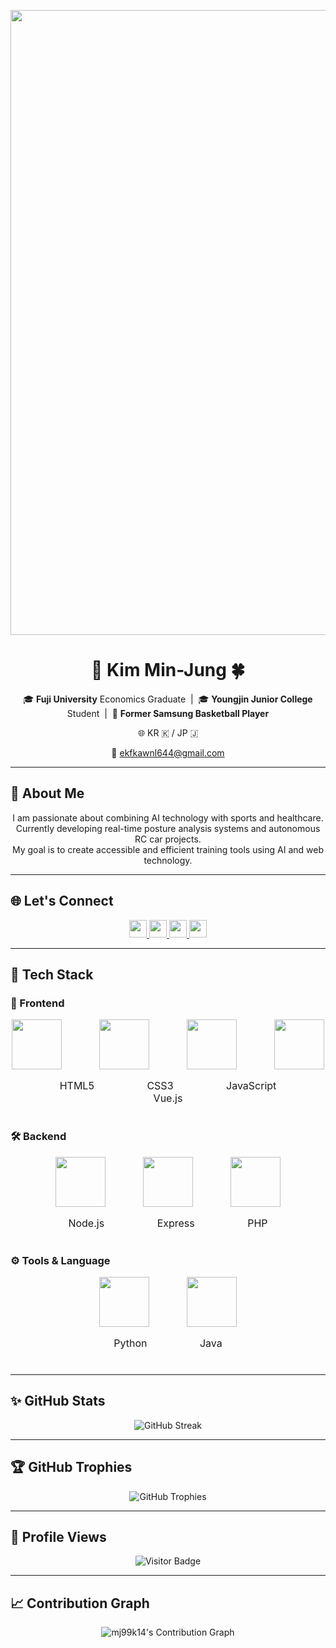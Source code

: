 <!-- 상단 배너 + 자기소개 + 역할별 Tech Stack + 큰 아이콘 + 넓은 간격 -->

<p align="center">
  <img src="https://capsule-render.vercel.app/api?type=waving&color=6994CD&text=Welcome%20to%20Min-Jung's%20GitHub!&animation=twinkling&height=250&fontSize=60&fontColor=FFFFFF&fontAlign=center" width="1000"/>
</p>

<h1 align="center">🐼 Kim Min-Jung 🍀</h1>

<p align="center">
  🎓 <b>Fuji University</b> Economics Graduate &nbsp;|&nbsp;
  🎓 <b>Youngjin Junior College</b> Student &nbsp;|&nbsp;
  🏀 <b>Former Samsung Basketball Player</b>
</p>

<p align="center">
  🌐 KR 🇰 / JP 🇯
</p>

<p align="center">
  📧 <a href="mailto:ekfkawnl644@gmail.com">ekfkawnl644@gmail.com</a>
</p>

---

## 👋 About Me

<p align="center">
  I am passionate about combining AI technology with sports and healthcare. <br>
  Currently developing real-time posture analysis systems and autonomous RC car projects.<br>
  My goal is to create accessible and efficient training tools using AI and web technology.
</p>

---

## 🌐 Let's Connect
<p align="center">
  <a href="https://github.com/mj99k14">
    <img src="https://img.shields.io/badge/GitHub-181717?style=flat&logo=github&logoColor=white" height="28"/>
  </a>
  <a href="https://www.instagram.com/minjung_K13/">
    <img src="https://img.shields.io/badge/Instagram-E4405F?style=flat&logo=instagram&logoColor=white" height="28"/>
  </a>
  <a href="mailto:ekfkawnl644@gmail.com">
    <img src="https://img.shields.io/badge/Gmail-D14836?style=flat&logo=gmail&logoColor=white" height="28"/>
  </a>
  <a href="https://zenn.dev/kmj13">
    <img src="https://img.shields.io/badge/Zenn-3EA8FF?style=flat&logo=zenn&logoColor=white" height="28"/>
  </a>
</p>

---

## 🧰 Tech Stack

### 🎨 Frontend
<p align="center" style="gap: 60px; display: flex; justify-content: center; align-items: center;">
  <img src="https://cdn.jsdelivr.net/gh/devicons/devicon/icons/html5/html5-original.svg" width="80" height="80"/>
  <img src="https://cdn.jsdelivr.net/gh/devicons/devicon/icons/css3/css3-original.svg" width="80" height="80"/>
  <img src="https://cdn.jsdelivr.net/gh/devicons/devicon/icons/javascript/javascript-original.svg" width="80" height="80"/>
  <img src="https://cdn.jsdelivr.net/gh/devicons/devicon/icons/vuejs/vuejs-original.svg" width="80" height="80"/>
</p>
<p align="center" style="margin-bottom: 40px; font-size:16px;">
  <span style="margin: 0 40px;">HTML5</span>
  <span style="margin: 0 40px;">CSS3</span>
  <span style="margin: 0 40px;">JavaScript</span>
  <span style="margin: 0 40px;">Vue.js</span>
</p>

### 🛠️ Backend
<p align="center" style="gap: 60px; display: flex; justify-content: center; align-items: center;">
  <img src="https://cdn.jsdelivr.net/gh/devicons/devicon/icons/nodejs/nodejs-original.svg" width="80" height="80"/>
  <img src="https://cdn.jsdelivr.net/gh/devicons/devicon/icons/express/express-original.svg" width="80" height="80"/>
  <img src="https://cdn.jsdelivr.net/gh/devicons/devicon/icons/php/php-original.svg" width="80" height="80"/>
</p>
<p align="center" style="margin-bottom: 40px; font-size:16px;">
  <span style="margin: 0 40px;">Node.js</span>
  <span style="margin: 0 40px;">Express</span>
  <span style="margin: 0 40px;">PHP</span>
</p>

### ⚙️ Tools & Language
<p align="center" style="gap: 60px; display: flex; justify-content: center; align-items: center;">
  <img src="https://cdn.jsdelivr.net/gh/devicons/devicon/icons/python/python-original.svg" width="80" height="80"/>
  <img src="https://cdn.jsdelivr.net/gh/devicons/devicon/icons/java/java-original.svg" width="80" height="80"/>
</p>
<p align="center" style="margin-bottom: 40px; font-size:16px;">
  <span style="margin: 0 40px;">Python</span>
  <span style="margin: 0 40px;">Java</span>
</p>

---

## ✨ GitHub Stats
<p align="center">
  <img src="https://streak-stats.demolab.com?user=mj99k14&theme=default&hide_border=true&ring=6994CD&fire=6994CD&currStreakLabel=6994CD" alt="GitHub Streak"/>
</p>

---

## 🏆 GitHub Trophies
<p align="center">
  <img src="https://github-profile-trophy.vercel.app/?username=mj99k14&theme=transparent&no-frame=true&margin-w=15&column=4&title=Commit,Followers,Repositories,Experience" alt="GitHub Trophies"/>
</p>

---

## 👀 Profile Views
<p align="center">
  <img src="https://komarev.com/ghpvc/?username=mj99k14&style=flat-square&color=blue" alt="Visitor Badge"/>
</p>

---

## 📈 Contribution Graph
<p align="center">
  <img src="https://github-activity-graph.vercel.app/graph?username=mj99k14&theme=github-light&color=6994CD&line=88B4E7&point=1E70BF&area=true&hide_border=true" alt="mj99k14's Contribution Graph"/>
</p>
